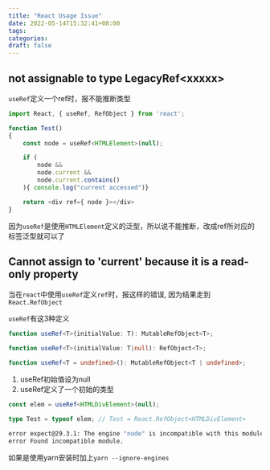 ```yaml
---
title: "React Usage Issue"
date: 2022-05-14T15:32:41+08:00
tags:
categories:
draft: false
---
```








## not assignable to type LegacyRef\<xxxxx>



`useRef`定义一个ref时，报不能推断类型

```js
import React, { useRef, RefObject } from 'react';

function Test() 
{
    const node = useRef<HTMLElement>(null);

    if (
        node &&
        node.current &&
        node.current.contains()
    ){ console.log("current accessed")}

    return <div ref={ node }></div>
}
```



因为`useRef`是使用`HTMLElement`定义的泛型，所以说不能推断，改成ref所对应的标签泛型就可以了







## Cannot assign to 'current' because it is a read-only property



当在`react`中使用`useRef`定义`ref`时，报这样的错误, 因为结果走到`React.RefObject`



`useRef`有这3种定义

```typescript
function useRef<T>(initialValue: T): MutableRefObject<T>;

function useRef<T>(initialValue: T|null): RefObject<T>;

function useRef<T = undefined>(): MutableRefObject<T | undefined>;
```



1. useRef初始值设为null
2. useRef定义了一个初始的类型



```typescript
const elem = useRef<HTMLDivElement>(null);

type Test = typeof elem; // Test = React.RefObject<HTMLDivElement>
```

```bash
error expect@29.3.1: The engine "node" is incompatible with this module. Expected version "^14.15.0 || ^16.10.0 || >=18.0.0". Got "17.5.0"
error Found incompatible module.
```

如果是使用yarn安装时加上`yarn --ignore-engines`

